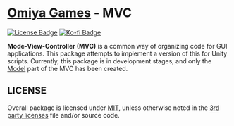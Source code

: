 # [Omiya Games](https://omiyagames.com) - MVC

[![License Badge](https://img.shields.io/github/license/OmiyaGames/omiya-games-mvc)](https://github.com/OmiyaGames/omiya-games-mvc/blob/master/LICENSE.md) [![Ko-fi Badge](https://img.shields.io/badge/donate-ko--fi-29abe0.svg?logo=ko-fi)](https://ko-fi.com/I3I51KS8F)

**Mode-View-Controller (MVC)** is a common way of organizing code for GUI applications.  This package attempts to implement a version of this for Unity scripts.  Currently, this package is in development stages, and only the [Model](https://omiyagames.github.io/omiya-games-mvc/manual/model.html) part of the MVC has been created.

## LICENSE

Overall package is licensed under [MIT](https://github.com/OmiyaGames/omiya-games-mvc/blob/master/LICENSE.md), unless otherwise noted in the [3rd party licenses](https://github.com/OmiyaGames/omiya-games-mvc/blob/master/THIRD%20PARTY%20NOTICES.md) file and/or source code.
